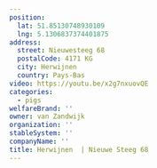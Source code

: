 ```yaml
---
position:
  lat: 51.85130748930109
  lng: 5.1306837374401875
address:
  street: Nieuwesteeg 68
  postalCode: 4171 KG
  city: Herwijnen
  country: Pays-Bas
video: https://youtu.be/x2g7nxuovQE
categories:
  - pigs
welfareBrand: ''
owner: van Zandwijk
organization: ''
stableSystem: ''
companyName: ''
title: Herwijnen  | Nieuwe Steeg 68
---
```


